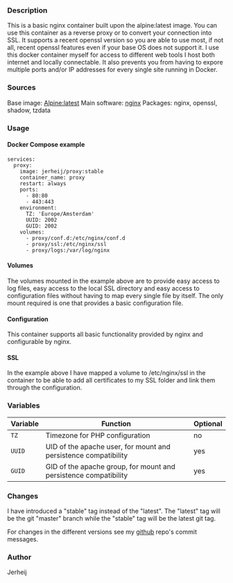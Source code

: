 
### Description
This is a basic nginx container built upon the alpine:latest image. You can use this container as a reverse proxy or to convert your connection into SSL. It supports a recent openssl version so you are able to use most, if not all, recent openssl features even if your base OS does not support it. I use this docker container myself for access to different web tools I host both internet and locally connectable. It also prevents you from having to expore multiple ports and/or IP addresses for every single site running in Docker.

### Sources
Base image: [Alpine:latest](https://hub.docker.com/_/alpine/)
Main software: [nginx](https://www.nginx.com/)
Packages: nginx, openssl, shadow, tzdata

### Usage

#### Docker Compose example
```
services:
  proxy:
    image: jerheij/proxy:stable
    container_name: proxy
    restart: always
    ports:
      - 80:80
      - 443:443
    environment:
      TZ: 'Europe/Amsterdam'
      UUID: 2002
      GUID: 2002
    volumes:
      - proxy/conf.d:/etc/nginx/conf.d
      - proxy/ssl:/etc/nginx/ssl
      - proxy/logs:/var/log/nginx
```
#### Volumes
The volumes mounted in the example above are to provide easy access to log files, easy access to the local SSL directory and easy access to configuration files without having to map every single file by itself. The only mount required is one that provides a basic configuration file.

#### Configuration
This container supports all basic functionality provided by nginx and configurable by nginx. 

#### SSL
In the example above I have mapped a volume to /etc/nginx/ssl in the container to be able to add all certificates to my SSL folder and link them through the configuration.

### Variables
| Variable | Function | Optional |
| --- | --- | --- |
| `TZ` | Timezone for PHP configuration | no |
|`UUID`| UID of the apache user, for mount and persistence compatibility | yes |
|`GUID`| GID of the apache group, for mount and persistence compatibility| yes |

### Changes
I have introduced a "stable" tag instead of the "latest". The "latest" tag will be the git "master" branch while the "stable" tag will be the latest git tag.

For changes in the different versions see my [github](https://github.com/jerheij/docker-proxy) repo's commit messages.

### Author
Jerheij
